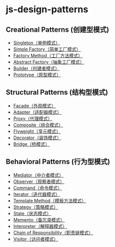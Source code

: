 # js-design-patterns

## Creational Patterns (创建型模式)
* [Singleton（单例模式）](https://github.com/yaou-li/js-design-patterns/tree/main/01_Singleton)
* [Simple Factory（简单工厂模式）](https://github.com/yaou-li/js-design-patterns/tree/main/02_SimpleFactory)
* [Factory Method（工厂方法模式）](https://github.com/yaou-li/js-design-patterns/tree/main/03_FactoryMethod)
* [Abstract Factory（抽象工厂模式）](https://github.com/yaou-li/js-design-patterns/tree/main/04_AbstractFactory)
* [Builder（创建者模式）](https://github.com/yaou-li/js-design-patterns/tree/main/05_Builder)
* [Prototype（原型模式）](https://github.com/yaou-li/js-design-patterns/tree/main/06_Prototype)

## Structural Patterns (结构型模式)
* [Facade（外观模式）](https://github.com/yaou-li/js-design-patterns/tree/main/07_Facade)
* [Adapter（适配器模式）](https://github.com/yaou-li/js-design-patterns/tree/main/08_Adapter)
* [Proxy（代理模式）](https://github.com/yaou-li/js-design-patterns/tree/main/09_Proxy)
* [Composite（组合模式）](https://github.com/yaou-li/js-design-patterns/tree/main/10_Composite)
* [Flyweight（享元模式）](https://github.com/yaou-li/js-design-patterns/tree/main/11_Flyweight)
* [Decorator（装饰模式）](https://github.com/yaou-li/js-design-patterns/tree/main/12_Decorator)
* [Bridge（桥模式）](https://github.com/yaou-li/js-design-patterns/tree/main/13_Bridge)

## Behavioral Patterns (行为型模式)

* [Mediator（中介者模式）]()
* [Observer（观察者模式）]()
* [Command（命令模式）]()
* [Iterator（迭代器模式）]()
* [Template Method（模板方法模式）]()
* [Strategy（策略模式）]()
* [State（状态模式）]()
* [Memento（备忘录模式）]()
* [Interpreter（解释器模式）]()
* [Chain of Responsibility（职责链模式）]()
* [Visitor（访问者模式）]()
